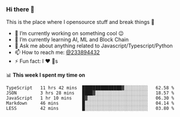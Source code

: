 ### Hi there 👋

<!--
**a233894432/a233894432** is a ✨ _special_ ✨ repository because its `README.md` (this file) appears on your GitHub profile.

Here are some ideas to get you started:

- 🔭 I’m currently working on ...
- 🌱 I’m currently learning ...
- 👯 I’m looking to collaborate on ...
- 🤔 I’m looking for help with ...
- 💬 Ask me about ...
- 📫 How to reach me: ...
- 😄 Pronouns: ...
- ⚡ Fun fact: ...
-->
 
 
This is the place where I opensource stuff and break things :rofl:

- 🔭 I’m currently working on something cool :wink:
- 🌱 I’m currently learning AI, ML and Block Chain
- 💬 Ask me about anything related to Javascript/Typescript/Python
- 📫 How to reach me: [@233894432](https://twitter.com/233894432)
- ⚡ Fun fact: I :heart: :dog:s

📊 **This week I spent my time on**
<!--START_SECTION:waka-->
```text
TypeScript   11 hrs 42 mins  ███████████████▓░░░░░░░░░   62.58 % 
JSON         3 hrs 28 mins   ████▓░░░░░░░░░░░░░░░░░░░░   18.57 % 
JavaScript   1 hr 10 mins    █▓░░░░░░░░░░░░░░░░░░░░░░░   06.30 % 
Markdown     46 mins         █░░░░░░░░░░░░░░░░░░░░░░░░   04.14 % 
LESS         42 mins         █░░░░░░░░░░░░░░░░░░░░░░░░   03.80 % 
```
<!--END_SECTION:waka-->
